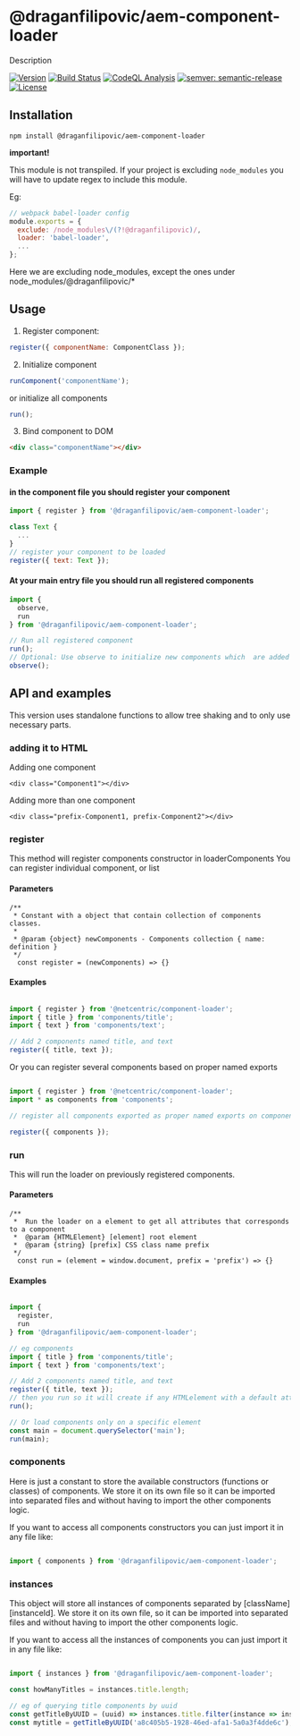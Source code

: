# @draganfilipovic/aem-component-loader

Description

[![Version](https://img.shields.io/npm/v/@draganfilipovic/aem-component-loader.svg)](https://npmjs.org/package/@draganfilipovic/aem-component-loader)
[![Build Status](https://github.com/easingthemes/aem-component-loader/workflows/CI/badge.svg?branch=main)](https://github.com/easingthemes/aem-component-loader/actions)
[![CodeQL Analysis](https://github.com/easingthemes/aem-component-loader/workflows/CodeQL/badge.svg?branch=main)](https://github.com/easingthemes/aem-component-loader/actions)
[![semver: semantic-release](https://img.shields.io/badge/semver-semantic--release-blue.svg)](https://github.com/semantic-release/semantic-release)
[![License](https://img.shields.io/badge/License-Apache%202.0-blue.svg)](https://opensource.org/licenses/Apache-2.0)

## Installation

```npm install @draganfilipovic/aem-component-loader```

**important!**

This module is not transpiled. If your project is excluding `node_modules` you will have to update regex to include this module.

Eg:

```javascript
// webpack babel-loader config
module.exports = {
  exclude: /node_modules\/(?!@draganfilipovic)/,
  loader: 'babel-loader',
  ...
};
```

Here we are excluding node_modules, except the ones under node_modules/@draganfilipovic/*


## Usage

1. Register component:
```javascript
register({ componentName: ComponentClass });
```
2. Initialize component
```javascript
runComponent('componentName');
```
or initialize all components
```javascript
run();
```
3. Bind component to DOM
```html
<div class="componentName"></div>
```

### Example

#### in the component file you should register your component

```javascript
import { register } from '@draganfilipovic/aem-component-loader';

class Text {
  ...
}
// register your component to be loaded
register({ text: Text });
```

#### At your main entry file you should run all registered components

```javascript
import {
  observe,
  run
} from '@draganfilipovic/aem-component-loader';

// Run all registered component
run();
// Optional: Use observe to initialize new components which  are added to the DOM after initial run.
observe();
```

## API and examples

This version uses standalone functions to allow tree shaking and to only use necessary parts.


### adding it to HTML

Adding one component

```
<div class="Component1"></div>
```


Adding more than one component

```
<div class="prefix-Component1, prefix-Component2"></div>
```

### register

This method will register components constructor in loaderComponents
You can register individual component, or list

#### Parameters

```
/**
 * Constant with a object that contain collection of components classes.
 * 
 * @param {object} newComponents - Components collection { name: definition }
 */
  const register = (newComponents) => {}
```

#### Examples

```javascript

import { register } from '@netcentric/component-loader';
import { title } from 'components/title';
import { text } from 'components/text';

// Add 2 components named title, and text
register({ title, text });

```
Or you can register several components based on proper named exports

```javascript

import { register } from '@netcentric/component-loader';
import * as components from 'components';

// register all components exported as proper named exports on components/index.js

register({ components });

```

### run

This will run the loader on previously registered components.

#### Parameters

```
/**
 *  Run the loader on a element to get all attributes that corresponds to a component
 *  @param {HTMLElement} [element] root element
 *  @param {string} [prefix] CSS class name prefix
 */
  const run = (element = window.document, prefix = 'prefix') => {}
```

#### Examples

```javascript

import {
  register,
  run
} from '@draganfilipovic/aem-component-loader';

// eg components
import { title } from 'components/title';
import { text } from 'components/text';

// Add 2 components named title, and text
register({ title, text });
// then you run so it will create if any HTMLelement with a default attribute have any component to start
run();

// Or load components only on a specific element
const main = document.querySelector('main');
run(main);
```

### components

Here is just a constant to store the available constructors (functions or classes) of components.
We store it on its own file so it can be imported into separated files and without having to import the other components logic.

If you want to access all components constructors you can just import it in any file like:

```javascript

import { components } from '@draganfilipovic/aem-component-loader';

```

### instances

This object will store all instances of components separated by [className][instanceId].
We store it on its own file, so it can be imported into separated files and without having to import the other components logic.

If you want to access all the instances of components you can just import it in any file like:

```javascript

import { instances } from '@draganfilipovic/aem-component-loader';

const howManyTitles = instances.title.length;

// eg of querying title components by uuid
const getTitleByUUID = (uuid) => instances.title.filter(instance => instance.el.uuid === uuid);
const mytitle = getTitleByUUID('a8c405b5-1928-46ed-afa1-5a0a3f4dde6c');

```
